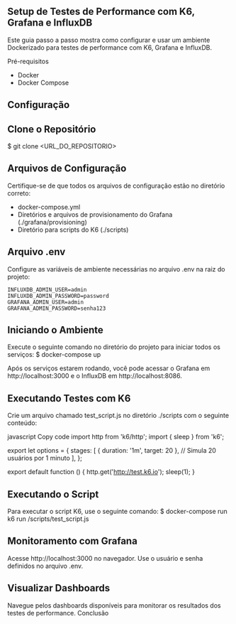 Setup de Testes de Performance com K6, Grafana e InfluxDB
---
Este guia passo a passo mostra como configurar e usar um ambiente Dockerizado para testes de performance com K6, Grafana e InfluxDB.

Pré-requisitos
- Docker
- Docker Compose

Configuração
---
Clone o Repositório
---
$ git clone <URL_DO_REPOSITORIO>

Arquivos de Configuração
---
Certifique-se de que todos os arquivos de configuração estão no diretório correto:
- docker-compose.yml
- Diretórios e arquivos de provisionamento do Grafana (./grafana/provisioning)
- Diretório para scripts do K6 (./scripts)

Arquivo .env
---
Configure as variáveis de ambiente necessárias no arquivo .env na raiz do projeto:
```
INFLUXDB_ADMIN_USER=admin
INFLUXDB_ADMIN_PASSWORD=password
GRAFANA_ADMIN_USER=admin
GRAFANA_ADMIN_PASSWORD=senha123
```

Iniciando o Ambiente
---
Execute o seguinte comando no diretório do projeto para iniciar todos os serviços:
$ docker-compose up

Após os serviços estarem rodando, você pode acessar o Grafana em http://localhost:3000 e o InfluxDB em http://localhost:8086.

Executando Testes com K6
---
Crie um arquivo chamado test_script.js no diretório ./scripts com o seguinte conteúdo:

javascript
Copy code
import http from 'k6/http';
import { sleep } from 'k6';

export let options = {
    stages: [
        { duration: '1m', target: 20 }, // Simula 20 usuários por 1 minuto
    ],
};

export default function () {
    http.get('http://test.k6.io');
    sleep(1);
}

Executando o Script
---
Para executar o script K6, use o seguinte comando:
$ docker-compose run k6 run /scripts/test_script.js

Monitoramento com Grafana
---
Acesse http://localhost:3000 no navegador.
Use o usuário e senha definidos no arquivo .env.

Visualizar Dashboards
---
Navegue pelos dashboards disponíveis para monitorar os resultados dos testes de performance.
Conclusão